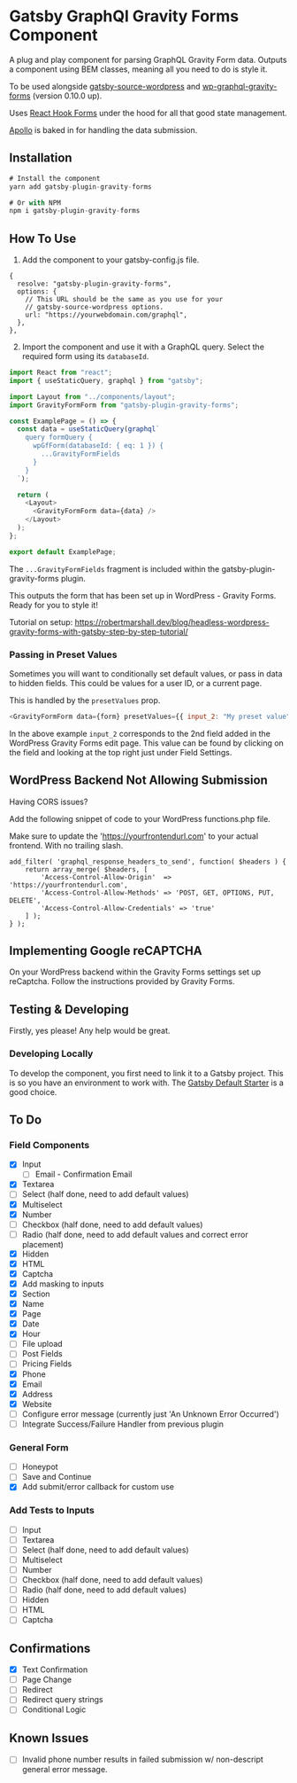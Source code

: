 # Gatsby GraphQl Gravity Forms Component

A plug and play component for parsing GraphQL Gravity Form data. Outputs a component using BEM classes, meaning all you need to do is style it.

To be used alongside [gatsby-source-wordpress](https://www.npmjs.com/package/gatsby-source-wordpress) and [wp-graphql-gravity-forms](https://github.com/harness-software/wp-graphql-gravity-forms) (version 0.10.0 up).

Uses [React Hook Forms](https://react-hook-form.com/) under the hood for all that good state management.

[Apollo](https://github.com/apollographql/apollo-client) is baked in for handling the data submission.

## Installation

```js
# Install the component
yarn add gatsby-plugin-gravity-forms

# Or with NPM
npm i gatsby-plugin-gravity-forms
```

## How To Use

1. Add the component to your gatsby-config.js file.

```
{
  resolve: "gatsby-plugin-gravity-forms",
  options: {
    // This URL should be the same as you use for your
    // gatsby-source-wordpress options.
    url: "https://yourwebdomain.com/graphql",
  },
},
```

2. Import the component and use it with a GraphQL query. Select the required form using its `databaseId`.

```js
import React from "react";
import { useStaticQuery, graphql } from "gatsby";

import Layout from "../components/layout";
import GravityFormForm from "gatsby-plugin-gravity-forms";

const ExamplePage = () => {
  const data = useStaticQuery(graphql`
    query formQuery {
      wpGfForm(databaseId: { eq: 1 }) {
        ...GravityFormFields
      }
    }
  `);

  return (
    <Layout>
      <GravityFormForm data={data} />
    </Layout>
  );
};

export default ExamplePage;
```

The `...GravityFormFields` fragment is included within the gatsby-plugin-gravity-forms plugin.

This outputs the form that has been set up in WordPress - Gravity Forms. Ready for you to style it!

Tutorial on setup: https://robertmarshall.dev/blog/headless-wordpress-gravity-forms-with-gatsby-step-by-step-tutorial/

### Passing in Preset Values

Sometimes you will want to conditionally set default values, or pass in data to hidden fields. This could be values for a user ID, or a current page.

This is handled by the `presetValues` prop.

```js
<GravityFormForm data={form} presetValues={{ input_2: "My preset value" }} />
```

In the above example `input_2` corresponds to the 2nd field added in the WordPress Gravity Forms edit page. This value can be found by clicking on the field and looking at the top right just under Field Settings.

## WordPress Backend Not Allowing Submission

Having CORS issues?

Add the following snippet of code to your WordPress functions.php file.

Make sure to update the 'https://yourfrontendurl.com' to your actual frontend. With no trailing slash.

```
add_filter( 'graphql_response_headers_to_send', function( $headers ) {
	return array_merge( $headers, [
		'Access-Control-Allow-Origin'  => 'https://yourfrontendurl.com',
		'Access-Control-Allow-Methods' => 'POST, GET, OPTIONS, PUT, DELETE',
		'Access-Control-Allow-Credentials' => 'true'
	] );
} );
```

## Implementing Google reCAPTCHA

On your WordPress backend within the Gravity Forms settings set up reCaptcha. Follow the instructions provided by Gravity Forms.

## Testing & Developing

Firstly, yes please! Any help would be great.

### Developing Locally

To develop the component, you first need to link it to a Gatsby project. This is so you have an environment to work with. The [Gatsby Default Starter](https://github.com/gatsbyjs/gatsby-starter-default) is a good choice.

## To Do

### Field Components

- [x] Input
  - [ ] Email - Confirmation Email
- [x] Textarea
- [ ] Select (half done, need to add default values)
- [x] Multiselect
- [x] Number
- [ ] Checkbox (half done, need to add default values)
- [ ] Radio (half done, need to add default values and correct error placement)
- [x] Hidden
- [x] HTML
- [x] Captcha
- [x] Add masking to inputs
- [x] Section
- [x] Name
- [x] Page
- [x] Date
- [x] Hour
- [ ] File upload
- [ ] Post Fields
- [ ] Pricing Fields
- [x] Phone
- [x] Email
- [x] Address
- [x] Website 
- [ ] Configure error message (currently just 'An Unknown Error Occurred')
- [ ] Integrate Success/Failure Handler from previous plugin

### General Form

- [ ] Honeypot
- [ ] Save and Continue
- [x] Add submit/error callback for custom use

### Add Tests to Inputs

- [ ] Input
- [ ] Textarea
- [ ] Select (half done, need to add default values)
- [ ] Multiselect
- [ ] Number
- [ ] Checkbox (half done, need to add default values)
- [ ] Radio (half done, need to add default values)
- [ ] Hidden
- [ ] HTML
- [ ] Captcha

## Confirmations

- [x] Text Confirmation
- [ ] Page Change
- [ ] Redirect
- [ ] Redirect query strings
- [ ] Conditional Logic

## Known Issues

- [ ] Invalid phone number results in failed submission w/ non-descript general error message.
